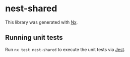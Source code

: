 # nest-shared

This library was generated with [Nx](https://nx.dev).

## Running unit tests

Run `nx test nest-shared` to execute the unit tests via [Jest](https://jestjs.io).
